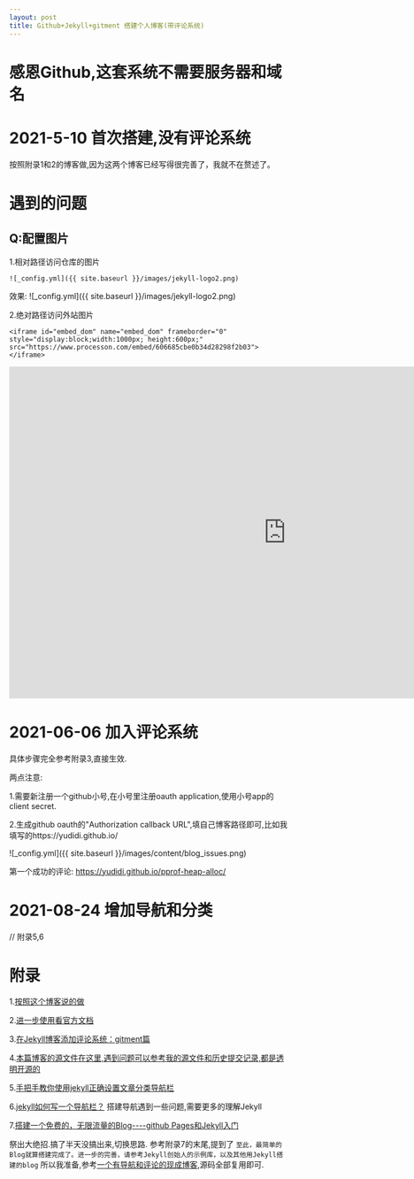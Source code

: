 ```yaml
---
layout: post
title: Github+Jekyll+gitment 搭建个人博客(带评论系统)
---
```

# 感恩Github,这套系统不需要服务器和域名

# 2021-5-10 首次搭建,没有评论系统
按照附录1和2的博客做,因为这两个博客已经写得很完善了，我就不在赘述了。

# 遇到的问题
## Q:配置图片
1.相对路径访问仓库的图片
```
![_config.yml]({{ site.baseurl }}/images/jekyll-logo2.png)
```
效果:
![_config.yml]({{ site.baseurl }}/images/jekyll-logo2.png)

2.绝对路径访问外站图片

```
<iframe id="embed_dom" name="embed_dom" frameborder="0" style="display:block;width:1000px; height:600px;" src="https://www.processon.com/embed/606685cbe0b34d28298f2b03"></iframe>
```

<iframe id="embed_dom" name="embed_dom" frameborder="0" style="display:block;width:1000px; height:600px;" src="https://www.processon.com/embed/606685cbe0b34d28298f2b03"></iframe>

# 2021-06-06 加入评论系统
具体步骤完全参考附录3,直接生效.

两点注意:

1.需要新注册一个github小号,在小号里注册oauth application,使用小号app的client secret.

2.生成github oauth的"Authorization callback URL",填自己博客路径即可,比如我填写的https://yudidi.github.io/

![_config.yml]({{ site.baseurl }}/images/content/blog_issues.png)

第一个成功的评论:
https://yudidi.github.io/pprof-heap-alloc/

# 2021-08-24 增加导航和分类
// 附录5,6

# 附录
1.[按照这个博客说的做](https://www.jianshu.com/p/95646037acdc/)

2.[进一步使用看官方文档](https://jekyllrb.com/docs/posts/)

3.[在Jekyll博客添加评论系统：gitment篇](https://jacobpan3g.github.io/cn/2017/07/17/gitment-in-jekyll/#2-%E5%9C%A8jekyll%E5%8D%9A%E5%AE%A2%E8%B0%83%E7%94%A8gitment)

4.[本篇博客的源文件在这里,遇到问题可以参考我的源文件和历史提交记录,都是透明开源的](https://github.com/yudidi/yudidi.github.io/blob/master/_posts/2021-5-10-Hello-World.md)

5.[手把手教你使用jekyll正确设置文章分类导航栏](http://yaolingxin.gitee.io/lingxin_jekyll/%E5%AD%A6%E4%B9%A0%E7%AC%94%E8%AE%B0/2019/07/02/%E5%AD%A6%E4%B9%A0%E7%AC%94%E8%AE%B0-jekyll.html)

6.[jekyll如何写一个导航栏？](https://www.zhihu.com/question/304995960)
搭建导航遇到一些问题,需要更多的理解Jekyll

7.[搭建一个免费的，无限流量的Blog----github Pages和Jekyll入门](http://www.ruanyifeng.com/blog/2012/08/blogging_with_jekyll.html)

祭出大绝招.搞了半天没搞出来,切换思路. 参考附录7的末尾,提到了
`至此，最简单的Blog就算搭建完成了。进一步的完善，请参考Jekyll创始人的示例库，以及其他用Jekyll搭建的blog`
所以我准备,参考[一个有导航和评论的现成博客](https://zjiajun.github.io/),源码全部复用即可.
